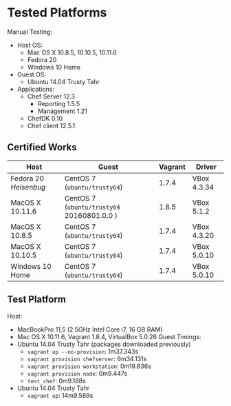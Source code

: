 # Tested Platforms

Manual Testing:

  * Host OS:
      * Mac OS X 10.8.5, 10.10.5, 10.11.6
      * Fedora 20
      * Windows 10 Home
  * Guest OS:
      * Ubuntu 14.04 Trusty Tahr
  * Applications:
      *  Chef Server 12.3
         * Reporting 1.5.5
         * Management 1.21
      *  ChefDK 0.10
      *  Chef client 12.5.1

## **Certified Works**

|Host                  |Guest                                     |Vagrant|Driver     |
|----------------------|------------------------------------------|-------|-----------|
|Fedora 20 *Heisenbug* |CentOS 7 (`ubuntu/trusty64`)              |1.7.4  |VBox 4.3.34|
|MacOS X 10.11.6       |CentOS 7 (`ubuntu/trusty64` 20160801.0.0 )|1.8.5  |VBox 5.1.2 |
|MacOS X 10.8.5        |CentOS 7 (`ubuntu/trusty64`)              |1.7.4  |VBox 4.3.20|
|MacOS X 10.10.5       |CentOS 7 (`ubuntu/trusty64`)              |1.7.4  |VBox 5.0.10|
|Windows 10 Home       |CentOS 7 (`ubuntu/trusty64`)              |1.7.4  |VBox 5.0.10|

## **Test Platform**

Host:
  * MacBookPro 11,5 (2.5GHz Intel Core i7, 16 GB RAM)
  * Mac OS X 10.11.6, Vagrant 1.8.4, VirtualBox 5.0.26
Guest Timings:
  * Ubuntu 14.04 Trusty Tahr (packages downloaded previously)
      * `vagrant up --no-provision`: 1m37.343s
      * `vagrant provision chefserver`: 6m34.131s
      * `vagrant provision workstation`: 0m19.836s
      * `vagrant provision node`: 0m9.447s
      * `test_chef`: 0m9.188s
  * Ubuntu 14.04 Trusty Tahr
      * `vagrant up`: 14m9.589s
